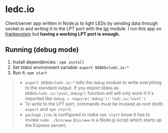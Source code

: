 # ledc.io
Client/server app written in Node.js to light LEDs by sending data through socket.io and writing it to the LPT port with the [lpt](https://www.npmjs.com/package/lpt) module. I run this app on [frankenstein](https://github.com/brunopk/frankenstein) but **having a working LPT port is enough.** 

## Running (debug mode)

1. Install dependencies : ``npm install``
2. Set ``DEBUG`` environment variable: ``export DEBUG=ledc.io:*``
3. Run it: ``npm start``

> - ``export DEBUG=ledc.io:*`` tells the ``debug`` module to write everything to the standard output. If you export ``DEBUG`` as ``DEBUG=ledc.io:level``, ``debug()`` function will will only work if it's imported like ``debug = require('debug')('ledc.io:level')`` 
> - To write to the LPT port, commands must be invoked as root (both ``export`` and ``npm start``).
> -  ``package.json`` is configured to make ``npm start`` know it has to invoke ``node ./bin/www`` (``bin/www`` is a Node.js script which starts up the Express server).
